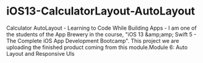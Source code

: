 # iOS13-CalculatorLayout-AutoLayout
Calculator AutoLayout - Learning to Code While Building Apps - I am one of the students of the App Brewery in the course, "iOS 13 &amp;amp;amp; Swift 5 - The Complete iOS App Development Bootcamp". This project we are uploading the finished product coming from this module.Module 6: Auto Layout and Responsive UIs
